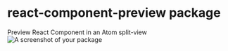 # react-component-preview package
Preview React Component in an Atom split-view
![A screenshot of your package](https://raw.github.com/theTechie/react-component-preview/master/rcp.gif)
